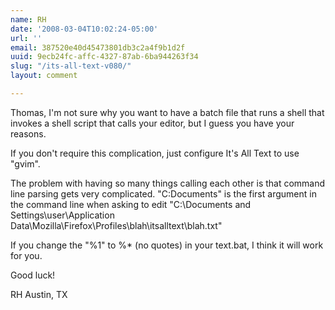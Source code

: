```yaml
---
name: RH
date: '2008-03-04T10:02:24-05:00'
url: ''
email: 387520e40d45473801db3c2a4f9b1d2f
uuid: 9ecb24fc-affc-4327-87ab-6ba944263f34
slug: "/its-all-text-v080/"
layout: comment

---
```


Thomas, I'm not sure why you want to have a batch file that runs
a shell that invokes a shell script that calls your editor, but I
guess you have your reasons.

If you don't require this complication, just configure
It's All Text to use "gvim".

The problem with having so many things calling each other is that
command line parsing gets very complicated.
"C:Documents" is the first argument in the command line when
asking to edit
"C:\Documents and Settings\user\Application Data\Mozilla\Firefox\Profiles\blah\itsalltext\blah.txt"

If you change the "%1" to %* (no quotes) in your text.bat,
I think it will work for you.

Good luck!

RH
Austin, TX

